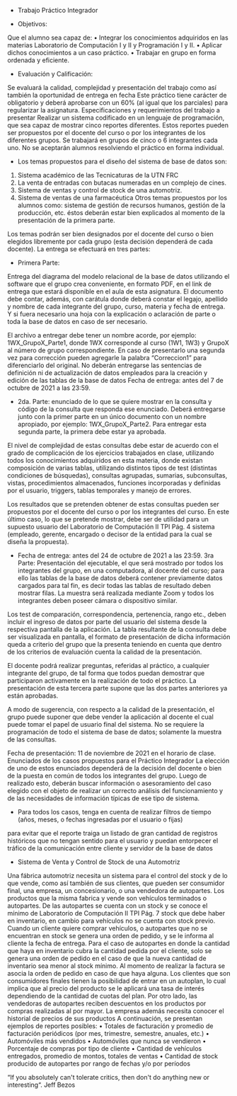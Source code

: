 * Trabajo Práctico Integrador

* Objetivos:

Que el alumno sea capaz de:
• Integrar los conocimientos adquiridos en las materias Laboratorio de 
Computación I y II y Programación I y II.
• Aplicar dichos conocimientos a un caso práctico.
• Trabajar en grupo en forma ordenada y eficiente.

* Evaluación y Calificación:

Se evaluará la calidad, complejidad y presentación del trabajo como así 
también la oportunidad de entrega en fecha
Este práctico tiene carácter de obligatorio y deberá aprobarse con un 60% (al 
igual que los parciales) para regularizar la asignatura.
Especificaciones y requerimientos del trabajo a presentar
Realizar un sistema codificado en un lenguaje de programación, que sea 
capaz de mostrar cinco reportes diferentes. Estos reportes pueden ser propuestos 
por el docente del curso o por los integrantes de los diferentes grupos.
Se trabajará en grupos de cinco o 6 integrantes cada uno. No se aceptarán 
alumnos resolviendo el práctico en forma individual.

* Los temas propuestos para el diseño del sistema de base de datos son:
1. Sistema académico de las Tecnicaturas de la UTN FRC
2. La venta de entradas con butacas numeradas en un complejo de cines.
3. Sistema de ventas y control de stock de una automotriz.
4. Sistema de ventas de una farmacéutica
Otros temas propuestos por los alumnos como: sistema de gestión de 
recursos humanos, gestión de la producción, etc. éstos deberán estar bien 
explicados al momento de la presentación de la primera parte.

Los temas podrán ser bien designados por el docente del curso o bien 
elegidos libremente por cada grupo (esta decisión dependerá de cada docente).
La entrega se efectuará en tres partes:


* Primera Parte: 

Entrega del diagrama del modelo relacional de la base de 
datos utilizando el software que el grupo crea conveniente, en formato PDF, en el 
link de entrega que estará disponible en el aula de esta asignatura. 
El documento debe contar, además, con carátula donde deberá constar el 
legajo, apellido y nombre de cada integrante del grupo, curso, materia y fecha de 
entrega. Y si fuera necesario una hoja con la explicación o aclaración de parte o 
toda la base de datos en caso de ser necesario.

El archivo a entregar debe tener un nombre acorde, por ejemplo: 
1WX_GrupoX_Parte1, donde 1WX corresponde al curso (1W1, 1W3) y GrupoX al 
número de grupo correspondiente. En caso de presentarlo una segunda vez para 
corrección pueden agregarle la palabra “Correccion1” para diferenciarlo del original. 
No deberán entregarse las sentencias de definición ni de actualización de 
datos empleados para la creación y edición de las tablas de la base de datos
Fecha de entrega: antes del 7 de octubre de 2021 a las 23:59.

* 2da. Parte: 
enunciado de lo que se quiere mostrar en la consulta y código de 
la consulta que responda ese enunciado. Deberá entregarse junto con la primer 
parte en un único documento con un nombre apropiado, por ejemplo: 
1WX_GrupoX_Parte2. Para entregar esta segunda parte, la primera debe estar ya 
aprobada.

El nivel de complejidad de estas consultas debe estar de acuerdo con el 
grado de complicación de los ejercicios trabajados en clase, utilizando todos los 
conocimientos adquiridos en esta materia, donde existan composición de varias 
tablas, utilizando distintos tipos de test (distintas condiciones de búsquedas), 
consultas agrupadas, sumarias, subconsultas, vistas, procedimientos almacenados, 
funciones incorporadas y definidas por el usuario, triggers, tablas temporales y 
manejo de errores. 

Los resultados que se pretenden obtener de estas consultas pueden ser 
propuestos por el docente del curso o por los integrantes del curso. En este último 
caso, lo que se pretende mostrar, debe ser de utilidad para un supuesto usuario del 
Laboratorio de Computación II TPI Pág. 4
sistema (empleado, gerente, encargado o decisor de la entidad para la cual se 
diseña la propuesta). 

* Fecha de entrega: 
antes del 24 de octubre de 2021 a las 23:59.
3ra Parte: Presentación del ejecutable, el que será mostrado por todos los 
integrantes del grupo, en una computadora, al docente del curso; para ello las 
tablas de la base de datos deberá contener previamente datos cargados para tal 
fin, es decir todas las tablas de resultado deben mostrar filas. La muestra será 
realizada mediante Zoom y todos los integrantes deben poseer cámara o 
dispositivo similar.

Los test de comparación, correspondencia, pertenencia, rango etc., deben 
incluir el ingreso de datos por parte del usuario del sistema desde la respectiva 
pantalla de la aplicación.
La tabla resultante de la consulta debe ser visualizada en pantalla, el formato 
de presentación de dicha información queda a criterio del grupo que la presenta 
teniendo en cuenta que dentro de los criterios de evaluación cuenta la calidad de la 
presentación.

El docente podrá realizar preguntas, referidas al práctico, a cualquier 
integrante del grupo, de tal forma que todos puedan demostrar que participaron 
activamente en la realización de todo el práctico.
La presentación de esta tercera parte supone que las dos partes anteriores 
ya están aprobadas.

A modo de sugerencia, con respecto a la calidad de la presentación, el grupo 
puede suponer que debe vender la aplicación al docente el cual puede tomar el 
papel de usuario final del sistema.
No se requiere la programación de todo el sistema de base de datos; 
solamente la muestra de las consultas.

Fecha de presentación: 11 de noviembre de 2021 en el horario de clase.
Enunciados de los casos propuestos para el Práctico Integrador
La elección de uno de estos enunciados dependerá de la decisión del 
docente o bien de la puesta en común de todos los integrantes del grupo. Luego de 
realizado esto, deberán buscar información o asesoramiento del caso elegido con el 
objeto de realizar un correcto análisis del funcionamiento y de las necesidades de 
información típicas de ese tipo de sistema.

* Para todos los casos, tenga en cuenta de realizar filtros de tiempo (años, 
meses, o fechas ingresadas por el usuario o fijas) 

para evitar que el reporte traiga 
un listado de gran cantidad de registros históricos que no tengan sentido para el 
usuario y puedan entorpecer el tráfico de la comunicación entre cliente y servidor 
de la base de datos



* Sistema de Venta y Control de Stock de una Automotriz

Una fábrica automotriz necesita un sistema para el control del stock y de lo 
que vende, como así también de sus clientes, que pueden ser consumidor final, una 
empresa, un concesionario, o una vendedora de autopartes.
Los productos que la misma fabrica y vende son vehículos terminados o 
autopartes. De las autopartes se cuenta con un stock y se conoce el mínimo de 
Laboratorio de Computación II TPI Pág. 7
stock que debe haber en inventario, en cambio para vehículos no se cuenta con 
stock previo.
Cuando un cliente quiere comprar vehículos, o autopartes que no se 
encuentran en stock se genera una orden de pedido, y se le informa al cliente la 
fecha de entrega. Para el caso de autopartes en donde la cantidad que haya en 
inventario cubra la cantidad pedida por el cliente, solo se genera una orden de 
pedido en el caso de que la nueva cantidad de inventario sea menor al stock 
mínimo.
Al momento de realizar la factura se asocia la orden de pedido en caso de 
que haya alguna.
Los clientes que son consumidores finales tienen la posibilidad de entrar en 
un autoplan, lo cual implica que al precio del producto se le aplicará una tasa de 
interés dependiendo de la cantidad de cuotas del plan.
Por otro lado, las vendedoras de autopartes reciben descuentos en los 
productos por compras realizadas al por mayor.
La empresa además necesita conocer el historial de precios de sus 
productos
A continuación, se presentan ejemplos de reportes posibles:
• Totales de facturación y promedio de facturación periódicos (por mes, 
trimestre, semestre, anuales, etc.)
• Automóviles más vendidos
• Automóviles que nunca se vendieron
• Porcentaje de compras por tipo de cliente
• Cantidad de vehículos entregados, promedio de montos, totales de 
ventas
• Cantidad de stock producido de autopartes por rango de fechas y/o por 
períodos


“If you absolutely can't tolerate critics, then don't do anything new or interesting“.
Jeff Bezos